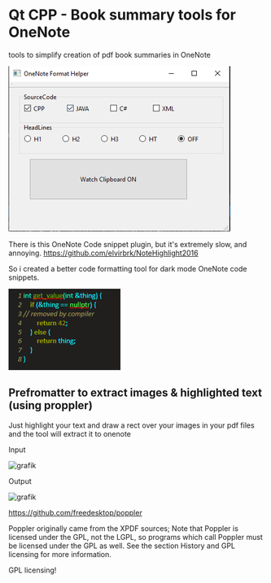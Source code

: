 # Qt CPP - Book summary tools  for OneNote
tools to simplify creation of pdf book summaries in OneNote

![alt text](https://github.com/MKXer/One-Note-pdf-Summary-Tool/blob/91abc03cb95a78cc0aa5b6168241805672892598/ui.png)

There is this OneNote Code snippet plugin, but it's extremely slow, and annoying. 
https://github.com/elvirbrk/NoteHighlight2016

So i created a better code formatting tool for dark mode OneNote code snippets.

![alt text](https://github.com/MKXer/One-Note-pdf-Summary-Tool/blob/91abc03cb95a78cc0aa5b6168241805672892598/code.png)



## Prefromatter to extract images & highlighted text (using proppler)

Just highlight your text and draw a rect over your images in your pdf files and the tool will extract it to onenote

Input 

![grafik](https://user-images.githubusercontent.com/48217414/121752241-017fcc80-cb10-11eb-83f4-ba0427f75229.png)


Output

![grafik](https://user-images.githubusercontent.com/48217414/121752231-faf15500-cb0f-11eb-8ea9-00e82370c8f1.png)

https://github.com/freedesktop/poppler

Poppler originally came from the XPDF sources;
Note that Poppler is licensed under the GPL, not the LGPL, so programs which call Poppler must be licensed under the GPL as well. See the section History and GPL licensing for more information.

GPL licensing!

